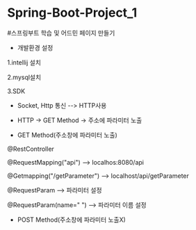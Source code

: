 # Spring-Boot-Project_1
#스프링부트 학습 및 어드민 페이지 만들기

* 개발환경 설정


1.intellij 설치

2.mysql설치

3.SDK 


* Socket, Http 통신 --> HTTP사용
* HTTP -> GET Method -> 주소에 파라미터 노출

* GET Method(주소창에 파라미터 노출)


@RestController

@RequestMapping("api") --> localhos:8080/api

@Getmapping("/getParameter") --> localhost/api/getParameter

@RequestParam --> 파라미터 설정

@RequestParam(name=" ") --> 파라미터 이름 설정


* POST Method(주소창에 파라미터 노출X)

